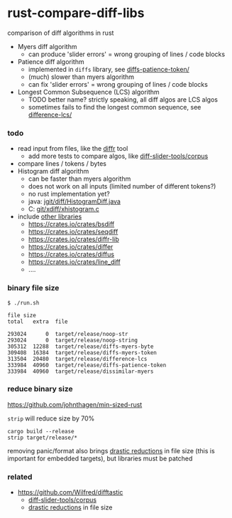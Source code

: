 # rust-compare-diff-libs

comparison of diff algorithms in rust

* Myers diff algorithm
   * can produce 'slider errors' = wrong grouping of lines / code blocks
* Patience diff algorithm
   * implemented in `diffs` library, see [diffs-patience-token/](diffs-patience-token/)
   * (much) slower than myers algorithm
   * can fix 'slider errors' = wrong grouping of lines / code blocks
* Longest Common Subsequence (LCS) algorithm
   * TODO better name? strictly speaking, all diff algos are LCS algos
   * sometimes fails to find the longest common sequence, see [difference-lcs/](difference-lcs/)

### todo

* read input from files, like the [diffr](https://crates.io/crates/diffr) tool
   * add more tests to compare algos, like [diff-slider-tools/corpus](https://github.com/mhagger/diff-slider-tools)
* compare lines / tokens / bytes
* Histogram diff algorithm
   * can be faster than myers algorithm
   * does not work on all inputs (limited number of different tokens?)
   * no rust implementation yet?
   * java: [jgit/diff/HistogramDiff.java](https://github.com/eclipse/jgit/blob/master/org.eclipse.jgit/src/org/eclipse/jgit/diff/HistogramDiff.java)
   * C: [git/xdiff/xhistogram.c](https://github.com/git/git/blob/master/xdiff/xhistogram.c)
* include [other libraries](https://crates.io/keywords/diff)
   * https://crates.io/crates/bsdiff
   * https://crates.io/crates/seqdiff
   * https://crates.io/crates/diffr-lib
   * https://crates.io/crates/differ
   * https://crates.io/crates/diffus
   * https://crates.io/crates/line_diff
   * ....

### binary file size

```
$ ./run.sh

file size
total   extra  file

293024      0  target/release/noop-str
293024      0  target/release/noop-string
305312  12288  target/release/diffs-myers-byte
309408  16384  target/release/diffs-myers-token
313504  20480  target/release/difference-lcs
333984  40960  target/release/diffs-patience-token
333984  40960  target/release/dissimilar-myers
```

### reduce binary size

https://github.com/johnthagen/min-sized-rust

`strip` will reduce size by 70%

```
cargo build --release
strip target/release/*
```

removing panic/format also brings
[drastic reductions](https://jamesmunns.com/blog/fmt-unreasonably-expensive/)
in file size (this is important for embedded targets),
but libraries must be patched

### related

* https://github.com/Wilfred/difftastic
   * [diff-slider-tools/corpus](https://github.com/mhagger/diff-slider-tools)
   * [drastic reductions](https://jamesmunns.com/blog/fmt-unreasonably-expensive/) in file size
